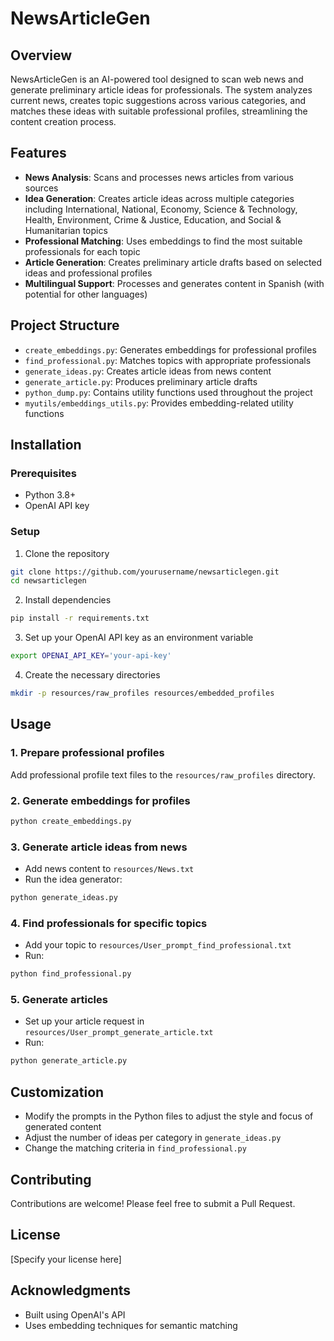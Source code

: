 # NewsArticleGen

## Overview
NewsArticleGen is an AI-powered tool designed to scan web news and generate preliminary article ideas for professionals. The system analyzes current news, creates topic suggestions across various categories, and matches these ideas with suitable professional profiles, streamlining the content creation process.

## Features
- **News Analysis**: Scans and processes news articles from various sources
- **Idea Generation**: Creates article ideas across multiple categories including International, National, Economy, Science & Technology, Health, Environment, Crime & Justice, Education, and Social & Humanitarian topics
- **Professional Matching**: Uses embeddings to find the most suitable professionals for each topic
- **Article Generation**: Creates preliminary article drafts based on selected ideas and professional profiles
- **Multilingual Support**: Processes and generates content in Spanish (with potential for other languages)

## Project Structure
- `create_embeddings.py`: Generates embeddings for professional profiles
- `find_professional.py`: Matches topics with appropriate professionals
- `generate_ideas.py`: Creates article ideas from news content
- `generate_article.py`: Produces preliminary article drafts
- `python_dump.py`: Contains utility functions used throughout the project
- `myutils/embeddings_utils.py`: Provides embedding-related utility functions

## Installation

### Prerequisites
- Python 3.8+
- OpenAI API key

### Setup
1. Clone the repository
```bash
git clone https://github.com/yourusername/newsarticlegen.git
cd newsarticlegen
```

2. Install dependencies
```bash
pip install -r requirements.txt
```

3. Set up your OpenAI API key as an environment variable
```bash
export OPENAI_API_KEY='your-api-key'
```

4. Create the necessary directories
```bash
mkdir -p resources/raw_profiles resources/embedded_profiles
```

## Usage

### 1. Prepare professional profiles
Add professional profile text files to the `resources/raw_profiles` directory.

### 2. Generate embeddings for profiles
```bash
python create_embeddings.py
```

### 3. Generate article ideas from news
- Add news content to `resources/News.txt`
- Run the idea generator:
```bash
python generate_ideas.py
```

### 4. Find professionals for specific topics
- Add your topic to `resources/User_prompt_find_professional.txt`
- Run:
```bash
python find_professional.py
```

### 5. Generate articles
- Set up your article request in `resources/User_prompt_generate_article.txt`
- Run:
```bash
python generate_article.py
```

## Customization
- Modify the prompts in the Python files to adjust the style and focus of generated content
- Adjust the number of ideas per category in `generate_ideas.py`
- Change the matching criteria in `find_professional.py`

## Contributing
Contributions are welcome! Please feel free to submit a Pull Request.

## License
[Specify your license here]

## Acknowledgments
- Built using OpenAI's API
- Uses embedding techniques for semantic matching
